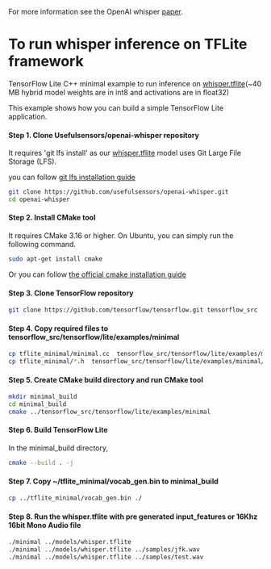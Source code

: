 For more information see the OpenAI whisper [paper](https://cdn.openai.com/papers/whisper.pdf).

# To run whisper inference on TFLite framework
TensorFlow Lite C++ minimal example to run inference on [whisper.tflite](https://github.com/usefulsensors/openai-whisper/blob/main/models/whisper.tflite)(~40 MB hybrid model weights are in int8 and activations are in float32)

This example shows how you can build a simple TensorFlow Lite application.

#### Step 1. Clone Usefulsensors/openai-whisper repository

It requires 'git lfs install' as our [whisper.tflite](https://github.com/usefulsensors/openai-whisper/blob/main/models/whisper.tflite) model uses Git Large File Storage (LFS).

you can follow
[git lfs installation guide](https://git-lfs.github.com/)

```sh
git clone https://github.com/usefulsensors/openai-whisper.git
cd openai-whisper
```
#### Step 2. Install CMake tool

It requires CMake 3.16 or higher. On Ubuntu, you can simply run the following
command.

```sh
sudo apt-get install cmake
```
Or you can follow
[the official cmake installation guide](https://cmake.org/install/)

#### Step 3. Clone TensorFlow repository

```sh
git clone https://github.com/tensorflow/tensorflow.git tensorflow_src
```

#### Step 4. Copy required files to tensorflow_src/tensorflow/lite/examples/minimal

```sh
cp tflite_minimal/minimal.cc  tensorflow_src/tensorflow/lite/examples/minimal/
cp tflite_minimal/*.h  tensorflow_src/tensorflow/lite/examples/minimal/
```

#### Step 5. Create CMake build directory and run CMake tool

```sh
mkdir minimal_build
cd minimal_build
cmake ../tensorflow_src/tensorflow/lite/examples/minimal
```

#### Step 6. Build TensorFlow Lite

In the minimal_build directory,

```sh
cmake --build . -j
```

#### Step 7. Copy ~/tflite_minimal/vocab_gen.bin to minimal_build

```sh
cp ../tflite_minimal/vocab_gen.bin ./
```

#### Step 8. Run the whisper.tflite with pre generated input_features or 16Khz 16bit Mono Audio file
```sh
./minimal ../models/whisper.tflite
./minimal ../models/whisper.tflite ../samples/jfk.wav
./minimal ../models/whisper.tflite ../samples/test.wav
